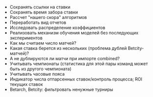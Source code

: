 * Сохранять ссылки на ставки
* Сохранять время забора ставки
* Рассчет "нашего скора" алгоритмов
* Переработать вид отчетов
* Исследовать распределение коэффициентов
* Реализовать механизм обучения моделей без последующих экспериментов
* Как мы считаем число матчей?
* Какая ставка берется из нескольких (проблема дублей Betcity-матчей)?
* А не дублируются ли матчи при импорте combined?
* Учитывать чемпионаты (статистика для этой пары команд может быть из другого чемпионата)
* Учитывать часовые пояса
* Индикатор числа отпарсенных ставок/контроль процесса; ROI текущих ставок
* Betarch, Betcity: фильтровать ненужные турниры
